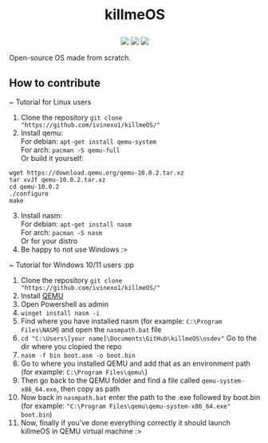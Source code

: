 # <p align="center" dir="auto">killmeOS</p>
<div align="center" dir="auto">
  <img src="https://img.shields.io/github/contributors/ivinexo1/killmeOS"></img>
  <img src="https://img.shields.io/github/commit-activity/w/ivinexo1/killmeOS"></img>
  <img src="https://img.shields.io/github/stars/ivinexo1/killmeOS"></img>
</div>

Open-source OS made from scratch.

## How to contribute

~ Tutorial for Linux users
1. Clone the repository `git clone "https://github.com/ivinexo1/killmeOS/"`
2. Install qemu:\
For debian: `apt-get install qemu-system`\
For arch: `pacman -S qemu-full`\
Or build it yourself:
```
wget https://download.qemu.org/qemu-10.0.2.tar.xz
tar xvJf qemu-10.0.2.tar.xz
cd qemu-10.0.2
./configure
make
```
3. Install nasm:\
For debian: `apt-get install nasm`\
For arch: `pacman -S nasm`\
Or for your distro
4. Be happy to not use Windows :>




~ Tutorial for Windows 10/11 users :pp
1. Clone the repository `git clone "https://github.com/ivinexo1/killmeOS/"`
2. Install [QEMU](https://download.qemu.org/)
3. Open Powershell as admin
4. `winget install nasm -i`
5. Find where you have installed nasm (for example: `C:\Program Files\NASM`) and open the `nasmpath.bat` file
6. `cd "C:\Users\[your name]\Documents\GitHub\killmeOS\osdev"` Go to the dir where you clopied the repo
7. `nasm -f bin boot.asm -o boot.bin`
8. Go to where you installed QEMU and add that as an environment path (for example: `C:\Program Files\qemu\`)
9. Then go back to the QEMU folder and find a file called `qemu-system-x86_64.exe`, then copy as path
10. Now back in `nasmpath.bat` enter the path to the .exe followed by boot.bin (for example: `"C:\Program Files\qemu\qemu-system-x86_64.exe" boot.bin`)
11. Now, finally if you've done everything correctly it should launch killmeOS in QEMU virtual machine :>
